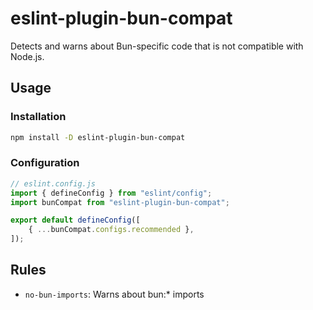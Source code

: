 # eslint-plugin-bun-compat

Detects and warns about Bun-specific code that is not compatible with Node.js.


## Usage

### Installation

```sh
npm install -D eslint-plugin-bun-compat
```

### Configuration

```js
// eslint.config.js
import { defineConfig } from "eslint/config";
import bunCompat from "eslint-plugin-bun-compat";

export default defineConfig([
	{ ...bunCompat.configs.recommended },
]);
```


## Rules

- `no-bun-imports`: Warns about bun:* imports
